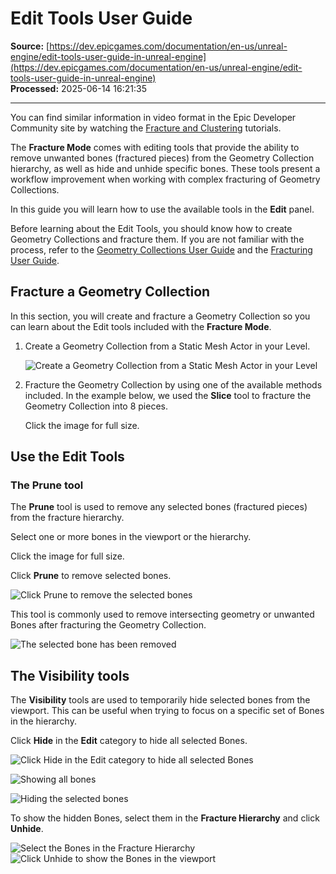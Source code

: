 # Edit Tools User Guide

**Source:** [https://dev.epicgames.com/documentation/en-us/unreal-engine/edit-tools-user-guide-in-unreal-engine](https://dev.epicgames.com/documentation/en-us/unreal-engine/edit-tools-user-guide-in-unreal-engine)  
**Processed:** 2025-06-14 16:21:35

---

You can find similar information in video format in the Epic Developer Community site by watching the [Fracture and Clustering](https://dev.epicgames.com/community/learning/tutorials/k84m/chaos-destruction-fracture-and-clustering) tutorials.

The **Fracture Mode** comes with editing tools that provide the ability to remove unwanted bones (fractured pieces) from the Geometry Collection hierarchy, as well as hide and unhide specific bones. These tools present a workflow improvement when working with complex fracturing of Geometry Collections.

In this guide you will learn how to use the available tools in the **Edit** panel.

Before learning about the Edit Tools, you should know how to create Geometry Collections and fracture them. If you are not familiar with the process, refer to the [Geometry Collections User Guide](/documentation/en-us/unreal-engine/chaos-destruction-key-concepts-in-unreal-engine) and the [Fracturing User Guide](/documentation/en-us/unreal-engine/fracturing-geometry-collections-user-guide).

## Fracture a Geometry Collection

In this section, you will create and fracture a Geometry Collection so you can learn about the Edit tools included with the **Fracture Mode**.

1.  Create a Geometry Collection from a Static Mesh Actor in your Level.
    
    ![Create a Geometry Collection from a Static Mesh Actor in your Level](https://d1iv7db44yhgxn.cloudfront.net/documentation/images/d7223aa0-3341-461c-8190-b01fa1aef667/destruction-cluster-6.png)
2.  Fracture the Geometry Collection by using one of the available methods included. In the example below, we used the **Slice** tool to fracture the Geometry Collection into 8 pieces.
    
    Click the image for full size.
    

## Use the Edit Tools

### The Prune tool

The **Prune** tool is used to remove any selected bones (fractured pieces) from the fracture hierarchy.

Select one or more bones in the viewport or the hierarchy.

Click the image for full size.

Click **Prune** to remove selected bones.

![Click Prune to remove the selected bones](https://d1iv7db44yhgxn.cloudfront.net/documentation/images/66da74df-a27a-4f4d-af04-5d837942fb9f/destruction-edit-2.png)

This tool is commonly used to remove intersecting geometry or unwanted Bones after fracturing the Geometry Collection.

![The selected bone has been removed](https://d1iv7db44yhgxn.cloudfront.net/documentation/images/c039df25-5754-41b2-a469-e5d0ccbd3bc2/destruction-edit-3.png)

## The Visibility tools

The **Visibility** tools are used to temporarily hide selected bones from the viewport. This can be useful when trying to focus on a specific set of Bones in the hierarchy.

Click **Hide** in the **Edit** category to hide all selected Bones.

![Click Hide in the Edit category to hide all selected Bones](https://d1iv7db44yhgxn.cloudfront.net/documentation/images/d9c22d7d-d663-49ad-afd0-00ce7a9fd41a/destruction-edit-7.png)

![Showing all bones](https://d1iv7db44yhgxn.cloudfront.net/documentation/images/48437433-a85b-4e57-92e6-304721b6766c/destruction-edit-4a.png)

![Hiding the selected bones](https://d1iv7db44yhgxn.cloudfront.net/documentation/images/ffe63ad3-e531-4ed7-8076-f4f28afe35d1/destruction-edit-4b.png)

To show the hidden Bones, select them in the **Fracture Hierarchy** and click **Unhide**.

![Select the Bones in the Fracture Hierarchy](https://d1iv7db44yhgxn.cloudfront.net/documentation/images/98caec67-9ea3-4972-97e2-6a340f61c8cc/destruction-edit-5.png) ![Click Unhide to show the Bones in the viewport](https://d1iv7db44yhgxn.cloudfront.net/documentation/images/e7f294b4-3e54-4116-9c9f-375b5a78e614/destruction-edit-6.png)